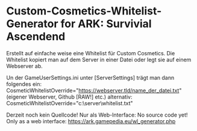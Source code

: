 # Custom-Cosmetics-Whitelist-Generator for ARK: Survivial Ascendend

Erstellt auf einfache weise eine Whitelist für Custom Cosmetics. Die Whitelist kopiert man auf dem Server in einer Datei oder legt sie auf einem Webserver ab. 

Un der GameUserSettings.ini unter [ServerSettings] trägt man dann folgendes ein:<br>
CosmeticWhitelistOverride="https://webserver.tld/name_der_datei.txt" (eigener Webserver, Github [RAW!] etc.)
alternativ: 
CosmeticWhitelistOverride="c:\server\whitelist.txt"

Derzeit noch kein Quellcode! Nur als Web-Interface: 
No source code yet! Only as a web interface:
https://ark.gamepedia.eu/wl_generator.php

